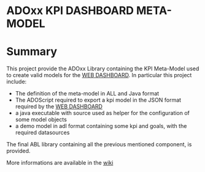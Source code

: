 ADOxx KPI DASHBOARD META-MODEL
====================

# Summary
This project provide the ADOxx Library containing the KPI Meta-Model used to create valid models for the [WEB DASHBOARD](../KpiDashboard-Web).
In particular this project include:
- The definition of the meta-model in ALL and Java format
- The ADOScript required to export a kpi model in the JSON format required by the [WEB DASHBOARD](../KpiDashboard-Web)
- a java executable with source used as helper for the configuration of some model objects
- a demo model in adl format containing some kpi and goals, with the required datasources

The final ABL library containing all the previous mentioned component, is provided.

More informations are available in the [wiki](./wiki)
